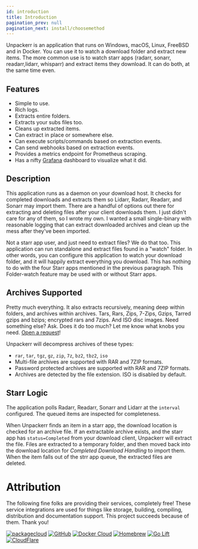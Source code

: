 ```yaml
---
id: introduction
title: Introduction
pagination_prev: null
pagination_next: install/choosemethod
---
```


Unpackerr is an application that runs on Windows, macOS, Linux, FreeBSD and in Docker.
You can use it to watch a download folder and extract new items.
The more common use is to watch starr apps (radarr, sonarr, readarr,lidarr, whisparr)
and extract items they download. It can do both, at the same time even.

## Features

- Simple to use.
- Rich logs.
- Extracts entire folders.
- Extracts your subs files too.
- Cleans up extracted items.
- Can extract in place or somewhere else.
- Can execute scripts/commands based on extraction events.
- Can send webhooks based on extraction events.
- Provides a metrics endpoint for Prometheus scraping.
- Has a nifty [Grafana](https://grafana.com/grafana/dashboards/18817-unpackerr/)
  dashboard to visualize what it did.

## Description

This application runs as a daemon on your download host. It checks for completed
downloads and extracts them so Lidarr, Radarr, Readarr, and Sonarr may import them.
There are a handful of options out there for extracting and deleting files after
your client downloads them. I just didn't care for any of them, so I wrote my own.
I wanted a small single-binary with reasonable logging that can extract downloaded
archives and clean up the mess after they've been imported.

Not a starr app user, and just need to extract files? We do that too. This
application can run standalone and extract files found in a "watch" folder. In other
words, you can configure this application to watch your download folder, and it will
happily extract everything you download. This has nothing to do with the four Starr
apps mentioned in the previous paragraph. This Folder-watch feature may be used with
or without Starr apps.

## Archives Supported

Pretty much everything. It also extracts recursively, meaning deep within folders,
and archives within archives. Tars, Rars, Zips, 7-Zips, Gzips, Tarred gzips and bzips;
encrypted rars and 7zips. And ISO disc images. Need something else? Ask. Does it do
too much? Let me know what knobs you need.
[Open a request](https://github.com/Unpackerr/unpackerr/issues/new)!

Unpackerr will decompress archives of these types:

- `rar`, `tar`, `tgz`, `gz`, `zip`, `7z`, `bz2`, `tbz2`, `iso`
- Multi-file archives are supported with RAR and 7ZIP formats.
- Password protected archives are supported with RAR and 7ZIP formats.
- Archives are detected by the file extension. ISO is disabled by default.

## Starr Logic

The application polls Radarr, Readarr, Sonarr and Lidarr at the `interval` configured.
The queued items are inspected for completeness.

When Unpackerr finds an item in a starr app, the download location is checked for an
archive file. If an extractable archive exists, and the starr app has `status=Completed`
from your download client, Unpackerr will extract the file. Files are extracted to a
temporary folder, and then moved back into the download location for
_Completed Download Handling_ to import them. When the item falls out of the strr app
queue, the extracted files are deleted.

# Attribution

The following fine folks are providing their services, completely free! These service
integrations are used for things like storage, building, compiling, distribution and
documentation support. This project succeeds because of them. Thank you!

[![packagecloud](https://docs.golift.io/integrations/packagecloud.png "PackageCloud.io")](https://packagecloud.io)
[![GitHub](https://docs.golift.io/integrations/octocat.png "GitHub")](https://GitHub.com)
[![Docker Cloud](https://docs.golift.io/integrations/docker.png "Docker Cloud")](https://cloud.docker.com)
[![Homebrew](https://docs.golift.io/integrations/homebrew.png "Homebrew")](https://brew.sh)
[![Go Lift](https://docs.golift.io/integrations/golift.png "Go Lift")](https://golift.io)
[![CloudFlare](https://docs.golift.io/integrations/cloudflare.png "CloudFlare")](https://cloudflare.com)
